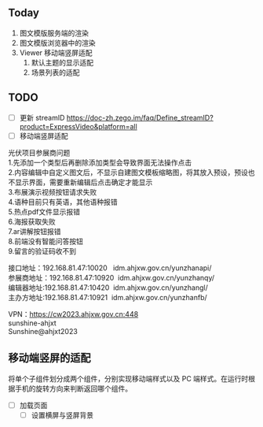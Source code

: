 ## Today

1. 图文模版服务端的渲染
2. 图文模版浏览器中的渲染
3. Viewer 移动端竖屏适配
	1. 默认主题的显示适配
	2. 场景列表的适配

## TODO

- [ ] 更新 streamID https://doc-zh.zego.im/faq/Define_streamID?product=ExpressVideo&platform=all
- [ ] 移动端竖屏适配

光伏项目参展商问题  
1.先添加一个类型后再删除添加类型会导致界面无法操作点击  
2.内容编辑中自定义图文后，不显示自建图文模板缩略图，将其放入预设，预设也不显示界面，需要重新编辑后点击确定才能显示  
3.布展演示视频按钮请求失败  
4.语种目前只有英语，其他语种报错  
5.热点pdf文件显示报错  
6.海报获取失败  
7.ar讲解按钮报错  
8.前端没有智能问答按钮  
9.留言的验证码收不到

接口地址：192.168.81.47:10020   idm.ahjxw.gov.cn/yunzhanapi/  
参展商地址：192.168.81.47:10920  idm.ahjxw.gov.cn/yunzhanqy/  
编辑器地址:192.168.81.47:10420  idm.ahjxw.gov.cn/yunzhangl/  
主办方地址:192.168.81.47:10921  idm.ahjxw.gov.cn/yunzhanfb/  

VPN：https://cw2023.ahjxw.gov.cn:448  
sunshine-ahjxt  
Sunshine@ahjxt2023

## 移动端竖屏的适配

将单个子组件划分成两个组件，分别实现移动端样式以及 PC 端样式。在运行时根据手机的旋转方向来判断返回哪个组件。

- [ ] 加载页面
	- [ ] 设置横屏与竖屏背景